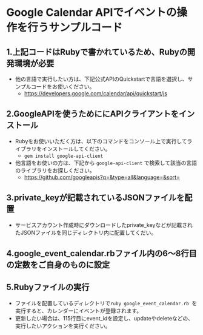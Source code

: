 # Google Calendar APIでイベントの操作を行うサンプルコード
## 1.上記コードはRubyで書かれているため、Rubyの開発環境が必要
- 他の言語で実行したい方は、下記公式APIのQuickstartで言語を選択し、サンプルコードをお使いください。
  - https://developers.google.com/calendar/api/quickstart/js

## 2.GoogleAPIを使うためににAPIクライアントをインストール
- Rubyをお使いいただく方は、以下のコマンドをコンソール上で実行してライブラリをインストールしてください。
  - `gem install google-api-client`
- 他言語をお使いの方は、下記から `google-api-client` で検索して該当の言語のライブラリをお探しください。
  - https://github.com/googleapis?q=&type=all&language=&sort=
  
## 3.private_keyが記載されているJSONファイルを配置
- サービスアカウント作成時にダウンロードしたprivate_keyなどが記載されたJSONファイルを同じディレクトリ内に配置してくだい。

## 4.google_event_calendar.rbファイル内の6〜8行目の定数をご自身のものに設定

## 5.Rubyファイルの実行
- ファイルを配置しているディレクトリで`ruby google_event_calendar.rb `を実行すると、カレンダーにイベントが登録されます。
- 更新したい場合は、115行目にevent_idを設定し、updateやdeleteなどの、実行したいアクションを実行ください。
